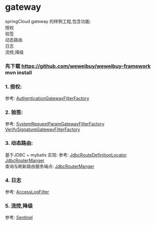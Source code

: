 # gateway
  springCloud gateway 的样例工程,包含功能:   
 授权  
 验签  
 动态路由  
 日志  
 流控,降级  

### 先下载 https://github.com/weweibuy/weweibuy-framework  mvn install
 
### 1. 授权:
  参考: [AuthenticationGatewayFilterFactory](gateway-filter/src/main/java/com/weweibuy/gateway/route/filter/authorization/AuthenticationGatewayFilterFactory.java)

 
### 2. 验签:
  参考: [SystemRequestParamGatewayFilterFactory](gateway-filter/src/main/java/com/weweibuy/gateway/route/filter/sign/SystemRequestParamGatewayFilterFactory.java)
        [VerifySignatureGatewayFilterFactory](gateway-filter/src/main/java/com/weweibuy/gateway/route/filter/sign/VerifySignatureGatewayFilterFactory.java)

### 3. 动态路由:
  基于JDBC + mybatis 实现:
  参考: [JdbcRouteDefinitionLocator](gateway-route/src/main/java/com/weweibuy/gateway/route/dynamic/JdbcRouteDefinitionLocator.java)  
        [JdbcRouterManger](gateway-route/src/main/java/com/weweibuy/gateway/route/dynamic/JdbcRouterManger.java)  
  查询与刷新路由服务端点:
      [JdbcRouterManger](gateway-route/src/main/java/com/weweibuy/gateway/route/endpoint/RouteManagerEndpoint.java)  

### 4. 日志
  参考: [AccessLogFilter](gateway-filter/src/main/java/com/weweibuy/gateway/route/filter/record/AccessLogFilter.java)

### 5. 流控,降级
  参考: [Sentinel](https://github.com/alibaba/Sentinel/wiki/%E7%BD%91%E5%85%B3%E9%99%90%E6%B5%81)

   
